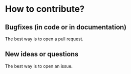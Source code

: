 # How to contribute?

## Bugfixes (in code or in documentation)

The best way is to open a pull request.

## New ideas or questions

The best way is to open an issue.
